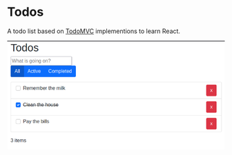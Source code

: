 # Todos
A todo list based on [TodoMVC](https://todomvc.com) implementions to learn React.

![Screenshot of Todos app](screenshot.png)
